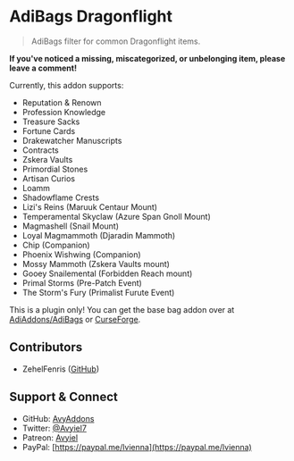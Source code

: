 # AdiBags Dragonflight
> AdiBags filter for common Dragonflight items.

**If you've noticed a missing, miscategorized, or unbelonging item, please leave a comment!**

Currently, this addon supports:

- Reputation & Renown
- Profession Knowledge
- Treasure Sacks
- Fortune Cards
- Drakewatcher Manuscripts
- Contracts
- Zskera Vaults
- Primordial Stones
- Artisan Curios
- Loamm
- Shadowflame Crests
- Lizi's Reins (Maruuk Centaur Mount)
- Temperamental Skyclaw (Azure Span Gnoll Mount)
- Magmashell (Snail Mount)
- Loyal Magmammoth (Djaradin Mammoth)
- Chip (Companion)
- Phoenix Wishwing (Companion)
- Mossy Mammoth (Zskera Vaults mount)
- Gooey Snailemental (Forbidden Reach mount)
- Primal Storms (Pre-Patch Event)
- The Storm's Fury (Primalist Furute Event)

This is a plugin only! You can get the base bag addon over at [AdiAddons/AdiBags](https://github.com/AdiAddons/AdiBags) or [CurseForge](https://www.curseforge.com/wow/addons/adibags).

## Contributors
- ZehelFenris ([GitHub](https://github.com/ZehelFenris))

## Support & Connect
- GitHub: [AvyAddons](https://github.com/AvyAddons)
- Twitter: [@Avyiel7](https://twitter.com/Avyiel7)
- Patreon: [Avyiel](https://patreon.com/avyiel)
- PayPal: [https://paypal.me/lvienna](https://paypal.me/lvienna)
